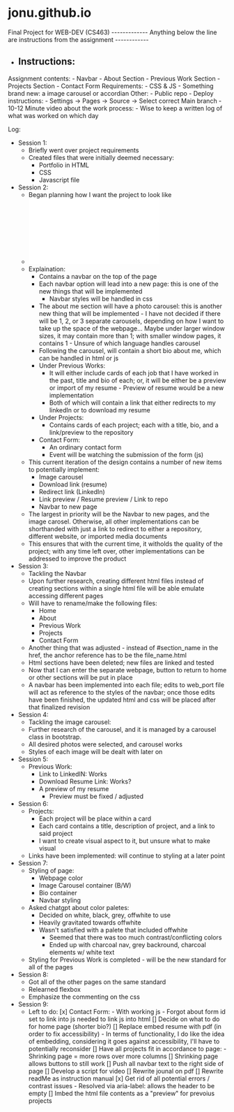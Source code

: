 # jonu.github.io
Final Project for WEB-DEV (CS463)
------------- Anything below the line are instructions from the assignment ------------
- Instructions:
    - 


Assignment contents: 
    - Navbar
        - About Section
        - Previous Work Section
        - Projects Section
        - Contact Form
Requirements: 
    - CSS & JS
    - Something brand new: a image carousel or accordian 
Other: 
    - Public repo 
    - Deploy instructions: 
        - Settings -> Pages -> Source -> Select correct Main branch
    - 10-12 Minute video about the work process:
        - Wise to keep a written log of what was worked on which day 


Log: 
- Session 1: 
    - Briefly went over project requirements
    - Created files that were initially deemed necessary:
        - Portfolio in HTML
        - CSS 
        - Javascript file
- Session 2: 
    - Began planning how I want the project to look like
    - ![Project Design](media/final_project_design.pdf)
    - Explaination:
        - Contains a navbar on the top of the page
        - Each navbar option will lead into a new page: this is
            one of the new things that will be implemented
            - Navbar styles will be handled in css
        - The about me section will have a photo carousel: this is 
            another new thing that will be implemented
                - I have not decided if there will be 1, 2, or 3
                    separate carousels, depending on how I want to 
                    take up the space of the webpage... Maybe under
                    larger window sizes, it may contain more than 1; 
                    with smaller window pages, it contains 1
                - Unsure of which language handles carousel
        - Following the carousel, will contain a short bio about me,
            which can be handled in html or js
        - Under Previous Works: 
            - It will either include cards of each job that I have 
                worked in the past, title and bio of each; or, it 
                will be either be a preview or import of my resume
                    - Preview of resume would be a new implementation 
            - Both of which will contain a link that either redirects
                to my linkedIn or to download my resume
        - Under Projects:
            - Contains cards of each project; each with a title, bio,
                and a link/preview to the repository
        - Contact Form:
            - An ordinary contact form
            - Event will be watching the submission of the form (js)
    - This current iteration of the design contains a number of new
        items to potentially implement:
        - Image carousel
        - Download link (resume)
        - Redirect link (LinkedIn)
        - Link preview / Resume preview / Link to repo
        - Navbar to new page
    - The largest in priority will be the Navbar to new pages, and
        the image carosel. Otherwise, all other implementations can
        be shorthanded with just a link to redirect to either a 
        repository, different website, or imported media documents 
    - This ensures that with the current time, it witholds the quality
        of the project; with any time left over, other implementations
        can be addressed to improve the product
- Session 3: 
    - Tackling the Navbar
    - Upon further research, creating different html files instead of 
        creating sections within a single html file will be able 
        emulate accessing different pages 
    - Will have to rename/make the following files:
        - Home
        - About
        - Previous Work
        - Projects
        - Contact Form
    - Another thing that was adjusted - instead of #section_name
        in the href, the anchor reference has to be the file_name.html
    - Html sections have been deleted; new files are linked and tested
    - Now that I can enter the separate webpage, button to return to 
        home or other sections will be put in place
    - A navbar has been implemented into each file; edits to web_port
        file will act as reference to the styles of the navbar; once 
        those edits have been finished, the updated html and css will 
        be placed after that finalized revision
- Session 4:
    - Tackling the image carousel:
    - Further research of the carousel, and it is managed by a carousel
        class in bootstrap.
    - All desired photos were selected, and carousel works
    - Styles of each image will be dealt with later on
- Session 5:
    - Previous Work:
        - Link to LinkedIN: Works
        - Download Resume Link: Works?
        - A preview of my resume
            - Preview must be fixed / adjusted
- Session 6: 
    - Projects:
        - Each project will be place within a card
        - Each card contains a title, description of project, and a link to said project
        - I want to create visual aspect to it, but unsure what to make visual
    - Links have been implemented: will continue to styling at a
        later point
- Session 7: 
    - Styling of page:
        - Webpage color
        - Image Carousel container (B/W)
        - Bio container
        - Navbar styling
    - Asked chatgpt about color paletes: 
        - Decided on white, black, grey, offwhite to use
        - Heavily gravitated towards offwhite
        - Wasn't satisfied with a palete that included offwhite
            - Seemed that there was too much contrast/conflicting 
                colors
            - Ended up with charcoal nav, grey backround, 
                charcoal elements w/ white text
    - Styling for Previous Work is completed - will be the new 
        standard for all of the pages
- Session 8: 
    - Got all of the other pages on the same standard
    - Relearned flexbox 
    - Emphasize the commenting on the css
- Session 9: 
    - Left to do:
        [x] Contact Form:
            - With working js
            - Forgot about form id set to link into js
            needed to link js into html 
        [] Decide on what to do for home page (shorter bio?)
        [] Replace embed resume with pdf (in order to fix accessibility)
            - In terms of functionality, I do like the idea of embedding,
                considering it goes against accessibility, I'll
                have to potentially reconsider
        [] Have all projects fit in accordance to page:
            - Shrinking page = more rows over more columns 
        [] Shrinking page allows buttons to still work 
        [] Push all navbar text to the right side of page
        [] Develop a script for video
        [] Rewrite jounal on pdf
        [] Rewrite readMe as instruction manual
        [x] Get rid of all potential errors / contrast issues
            - Resolved via aria-label: allows the header to be empty
        [] Imbed the html file contents as a "preview" for prevoius projects 